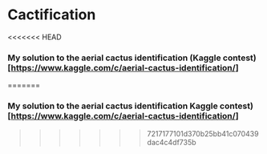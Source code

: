 Cactification
================

<<<<<<< HEAD
### My solution to the aerial cactus identification (Kaggle contest)\[<https://www.kaggle.com/c/aerial-cactus-identification/>\]
=======
### My solution to the aerial cactus identification Kaggle contest)\[<https://www.kaggle.com/c/aerial-cactus-identification/>\]
>>>>>>> 7217177101d370b25bb41c070439dac4c4df735b
